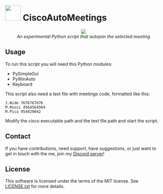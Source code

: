 # <img src="https://i.imgur.com/97NeLaG.png" width="50px"> CiscoAutoMeetings

<p align="center">
    <img src="https://i.imgur.com/bIdhFUg.png">
    <br />
    <i>An experimental Python script that autojoin the selected meeting</i>
</p>

## Usage

To run this script you will need this Python modules:
- PySimpleGui
- PyWinAuto
- Keyboard

This script also need a text file with meetings code, formatted like this:
```
J.Wide 7676767676
M.Rossi 4564564564
M.Pica 954429042
```
Modify the cisco executable path and the text file path and start the script.

## Contact

If you have contributions, need support, have suggestions, or just want to get in touch with the me, join my [Discord server](https://discord.gg/XtkJEFU)!

## License

This software is licensed under the terms of the MIT license.
See [LICENSE.txt](LICENSE.txt) for more details.
 
